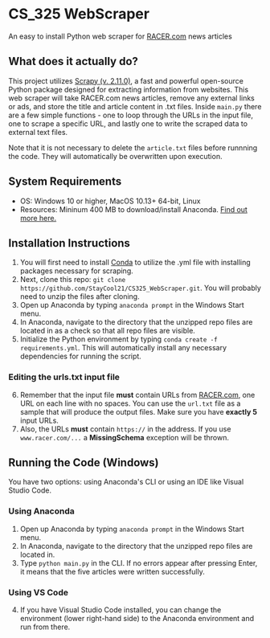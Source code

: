 # CS_325 WebScraper
An easy to install Python web scraper for [RACER.com](https://racer.com) news articles
## What does it actually do?
This project utilizes [Scrapy (v. 2.11.0)](https://scrapy.org/), a fast and powerful open-source Python package designed for extracting information from websites. This web scraper will take RACER.com news articles, remove any external links or ads, and store the title and article content in .txt files. 
Inside ```main.py``` there are a few simple functions - one to loop through the URLs in the input file, one to scrape a specific URL, and lastly one to write the scraped data to external text files.


Note that it is not necessary to delete the ```article.txt``` files before runnning the code. They will automatically be overwritten upon execution. 


## System Requirements
* OS: Windows 10 or higher, MacOS 10.13+ 64-bit, Linux
* Resources: Mininum 400 MB to download/install Anaconda. [Find out more here.](https://docs.anaconda.com/free/miniconda/miniconda-system-requirements/)

## Installation Instructions
1. You will first need to install [Conda](https://docs.anaconda.com/free/miniconda/) to utilize the .yml file with installing packages necessary for scraping. 
2. Next, clone this repo: ```git clone https://github.com/StayCool21/CS325_WebScraper.git```. You will probably need to unzip the files after cloning.
3. Open up Anaconda by typing ```anaconda prompt``` in the Windows Start menu. 
4. In Anaconda, navigate to the directory that the unzipped repo files are located in as a check so that all repo files are visible.
5. Initialize the Python environment by typing ``` conda create -f requirements.yml ```. This will automatically install any necessary dependencies for running the script.
### Editing the **urls.txt** input file
6. Remember that the input file **must** contain URLs from [RACER.com](https://racer.com), one URL on each line with no spaces. You can use the ```url.txt``` file as a sample that will produce the output files. Make sure you have **exactly 5** input URLs.
7. Also, the URLs **must** contain ```https://``` in the address. If you use ```www.racer.com/...``` a **MissingSchema** exception will be thrown.

## Running the Code (Windows)
You have two options: using Anaconda's CLI or using an IDE like Visual Studio Code.
### Using Anaconda
1. Open up Anaconda by typing ```anaconda prompt``` in the Windows Start menu. 
2. In Anaconda, navigate to the directory that the unzipped repo files are located in.
3. Type ```python main.py``` in the CLI. If no errors appear after pressing Enter, it means that the five articles were written successfully. 
### Using VS Code
4. If you have Visual Studio Code installed, you can change the environment (lower right-hand side) to the Anaconda environment and run from there.